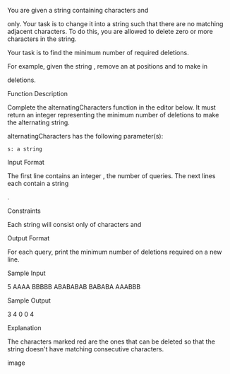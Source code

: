 You are given a string containing characters and

only. Your task is to change it into a string such that there are no matching adjacent characters. To do this, you are allowed to delete zero or more characters in the string.

Your task is to find the minimum number of required deletions.

For example, given the string
, remove an at positions and to make in

deletions.

Function Description

Complete the alternatingCharacters function in the editor below. It must return an integer representing the minimum number of deletions to make the alternating string.

alternatingCharacters has the following parameter(s):

    s: a string

Input Format

The first line contains an integer
, the number of queries.
The next lines each contain a string

.

Constraints

Each string will consist only of characters and

Output Format

For each query, print the minimum number of deletions required on a new line.

Sample Input

5
AAAA
BBBBB
ABABABAB
BABABA
AAABBB

Sample Output

3
4
0
0
4

Explanation

The characters marked red are the ones that can be deleted so that the string doesn't have matching consecutive characters.

image
